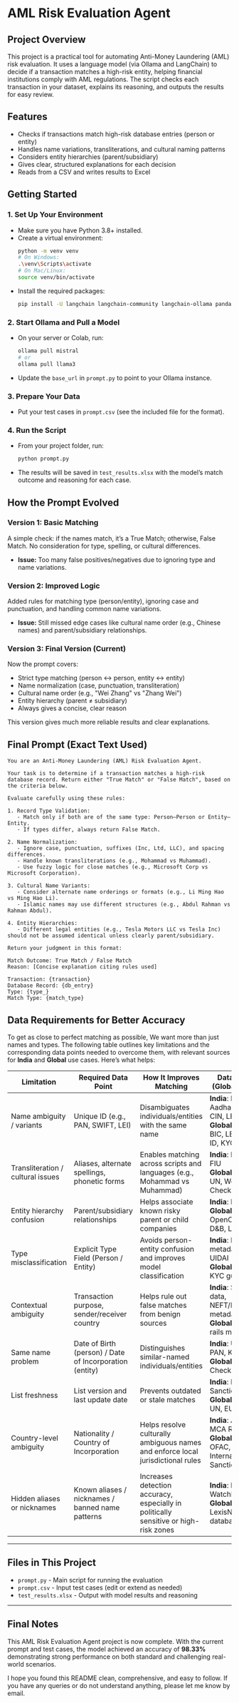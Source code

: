 # AML Risk Evaluation Agent

## Project Overview

This project is a practical tool for automating Anti-Money Laundering (AML) risk evaluation. It uses a language model (via Ollama and LangChain) to decide if a transaction matches a high-risk entity, helping financial institutions comply with AML regulations. The script checks each transaction in your dataset, explains its reasoning, and outputs the results for easy review.

## Features
- Checks if transactions match high-risk database entries (person or entity)
- Handles name variations, transliterations, and cultural naming patterns
- Considers entity hierarchies (parent/subsidiary)
- Gives clear, structured explanations for each decision
- Reads from a CSV and writes results to Excel

## Getting Started

### 1. Set Up Your Environment
- Make sure you have Python 3.8+ installed.
- Create a virtual environment:
  ```bash
  python -m venv venv
  # On Windows:
  .\venv\Scripts\activate
  # On Mac/Linux:
  source venv/bin/activate
  ```
- Install the required packages:
  ```bash
  pip install -U langchain langchain-community langchain-ollama pandas openpyxl
  ```

### 2. Start Ollama and Pull a Model
- On your server or Colab, run:
  ```bash
  ollama pull mistral
  # or
  ollama pull llama3
  ```
- Update the `base_url` in `prompt.py` to point to your Ollama instance.

### 3. Prepare Your Data
- Put your test cases in `prompt.csv` (see the included file for the format).

### 4. Run the Script
- From your project folder, run:
  ```bash
  python prompt.py
  ```
- The results will be saved in `test_results.xlsx` with the model’s match outcome and reasoning for each case.

## How the Prompt Evolved

### Version 1: Basic Matching
A simple check: if the names match, it’s a True Match; otherwise, False Match. No consideration for type, spelling, or cultural differences.
- **Issue:** Too many false positives/negatives due to ignoring type and name variations.

### Version 2: Improved Logic
Added rules for matching type (person/entity), ignoring case and punctuation, and handling common name variations.
- **Issue:** Still missed edge cases like cultural name order (e.g., Chinese names) and parent/subsidiary relationships.

### Version 3: Final Version (Current)
Now the prompt covers:
- Strict type matching (person ↔ person, entity ↔ entity)
- Name normalization (case, punctuation, transliteration)
- Cultural name order (e.g., "Wei Zhang" vs "Zhang Wei")
- Entity hierarchy (parent ≠ subsidiary)
- Always gives a concise, clear reason

This version gives much more reliable results and clear explanations.

## Final Prompt (Exact Text Used)

```text
You are an Anti-Money Laundering (AML) Risk Evaluation Agent.

Your task is to determine if a transaction matches a high-risk database record. Return either "True Match" or "False Match", based on the criteria below.

Evaluate carefully using these rules:

1. Record Type Validation:
   - Match only if both are of the same type: Person–Person or Entity–Entity.
   - If types differ, always return False Match.

2. Name Normalization:
   - Ignore case, punctuation, suffixes (Inc, Ltd, LLC), and spacing differences.
   - Handle known transliterations (e.g., Mohammad vs Muhammad).
   - Use fuzzy logic for close matches (e.g., Microsoft Corp vs Microsoft Corporation).

3. Cultural Name Variants:
   - Consider alternate name orderings or formats (e.g., Li Ming Hao vs Ming Hao Li).
   - Islamic names may use different structures (e.g., Abdul Rahman vs Rahman Abdul).

4. Entity Hierarchies:
   - Different legal entities (e.g., Tesla Motors LLC vs Tesla Inc) should not be assumed identical unless clearly parent/subsidiary.

Return your judgment in this format:

Match Outcome: True Match / False Match  
Reason: [Concise explanation citing rules used]

Transaction: {transaction}  
Database Record: {db_entry}  
Type: {type_}  
Match Type: {match_type}
```

## Data Requirements for Better Accuracy

To get as close to perfect matching as possible, We want more than just names and types. The following table outlines key limitations and the corresponding data points needed to overcome them, with relevant sources for **India** and **Global** use cases. Here’s what helps:

| **Limitation**                    | **Required Data Point**                                 | **How It Improves Matching**                                                         | **Data Source (Global + India)**                                                      |
| --------------------------------- | ------------------------------------------------------- | ------------------------------------------------------------------------------------ | ------------------------------------------------------------------------------------- |
| Name ambiguity / variants         | Unique ID (e.g., PAN, SWIFT, LEI)                       | Disambiguates individuals/entities with the same name                                | **India**: PAN, Aadhaar, MCA CIN, LEI<br>**Global**: SWIFT BIC, LEI, National ID, KYC |
| Transliteration / cultural issues | Aliases, alternate spellings, phonetic forms            | Enables matching across scripts and languages (e.g., Mohammad vs Muhammad)           | **India**: RBI lists, FIU<br>**Global**: OFAC, UN, World-Check, Refinitiv             |
| Entity hierarchy confusion        | Parent/subsidiary relationships                         | Helps associate known risky parent or child companies                                | **India**: MCA, ROC<br>**Global**: Orbis, OpenCorporates, D\&B, LexisNexis            |
| Type misclassification            | Explicit Type Field (Person / Entity)                   | Avoids person-entity confusion and improves model classification                     | **India**: KYC metadata, NSDL, UIDAI<br>**Global**: FATF KYC guidelines               |
| Contextual ambiguity              | Transaction purpose, sender/receiver country            | Helps rule out false matches from benign sources                                     | **India**: SWIFT data, NEFT/RTGS metadata<br>**Global**: Payment rails metadata       |
| Same name problem                 | Date of Birth (person) / Date of Incorporation (entity) | Distinguishes similar-named individuals/entities                                     | **India**: UIDAI, PAN, KYC, MCA<br>**Global**: World-Check, Refinitiv                 |
| List freshness                    | List version and last update date                       | Prevents outdated or stale matches                                                   | **India**: RBI, SEBI Sanctions List<br>**Global**: OFAC, UN, EU, Interpol             |
| Country-level ambiguity           | Nationality / Country of Incorporation                  | Helps resolve culturally ambiguous names and enforce local jurisdictional rules      | **India**: Aadhaar, MCA ROC<br>**Global**: UN, OFAC, International Sanctions Lists    |
| Hidden aliases or nicknames       | Known aliases / nicknames / banned name patterns        | Increases detection accuracy, especially in politically sensitive or high-risk zones | **India**: FIU, SEBI Watchlists<br>**Global**: LexisNexis, PEP databases              |

---


## Files in This Project
- `prompt.py` - Main script for running the evaluation
- `prompt.csv` - Input test cases (edit or extend as needed)
- `test_results.xlsx` - Output with model results and reasoning

---

## Final Notes

This AML Risk Evaluation Agent project is now complete. With the current prompt and test cases, the model achieved an accuracy of **98.33%** demonstrating strong performance on both standard and challenging real-world scenarios.

I hope you found this README clean, comprehensive, and easy to follow. If you have any queries or do not understand anything, please let me know by email.

